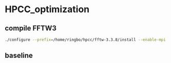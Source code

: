 # HPCC_optimization

## compile FFTW3
```sh
./configure --prefix=/home/ringbo/hpcc/fftw-3.3.8/install --enable-mpi --enable-avx512 --enable-sse2 --enable-generic-simd256 --enable-single
```

## baseline
```

```